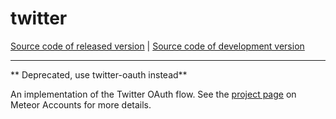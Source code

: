 # twitter
[Source code of released version](https://github.com/meteor/meteor/tree/master/packages/twitter) | [Source code of development version](https://github.com/meteor/meteor/tree/devel/packages/twitter)
***

** Deprecated, use twitter-oauth instead**

An implementation of the Twitter OAuth flow. See the [project
page](https://www.meteor.com/accounts) on Meteor Accounts for more
details.
